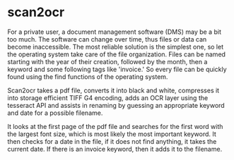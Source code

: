 # scan2ocr
For a private user, a document management software (DMS) may be a bit too much. The software can change over time, thus files or data can become inaccessible. The most reliable solution is the simplest one, so let the operating system take care of the file organization. Files can be named starting with the year of their creation, followed by the month, then a keyword and some following tags like 'invoice.' So every file can be quickly found using the find functions of the operating system.

Scan2ocr takes a pdf file, converts it into black and white, compresses it into storage efficient TIFF G4 encoding, adds an OCR layer using the tesseract API and assists in renaming by guessing an appropriate keyword and date for a possible filename.

It looks at the first page of the pdf file and searches for the first word with the largest font size, which is most likely the most important keyword. It then checks for a date in the file, if it does not find anything, it takes the current date. If there is an invoice keyword, then it adds it to the filename.
